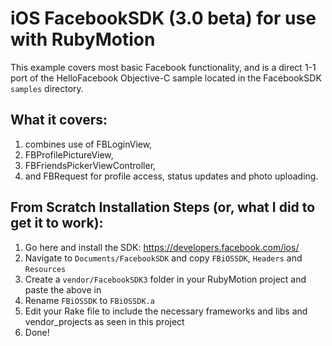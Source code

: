 iOS FacebookSDK (3.0 beta) for use with RubyMotion
==================================================

This example covers most basic Facebook functionality, and is a direct 1-1 port of the HelloFacebook Objective-C sample located in the FacebookSDK `samples` directory.

What it covers:
---------------
1. combines use of FBLoginView, 
2. FBProfilePictureView, 
3. FBFriendsPickerViewController, 
4. and FBRequest for profile access, status updates and photo uploading.


From Scratch Installation Steps (or, what I did to get it to work):
-------------------------------------------------------------------
1.  Go here and install the SDK:  https://developers.facebook.com/ios/
2.  Navigate to `Documents/FacebookSDK` and copy `FBiOSSDK`, `Headers` and `Resources`
3.  Create a `vendor/FacebookSDK3` folder in your RubyMotion project and paste the above in
4.  Rename `FBiOSSDK` to `FBiOSSDK.a`
5.  Edit your Rake file to include the necessary frameworks and libs and vendor_projects as seen in this project
6.  Done!  